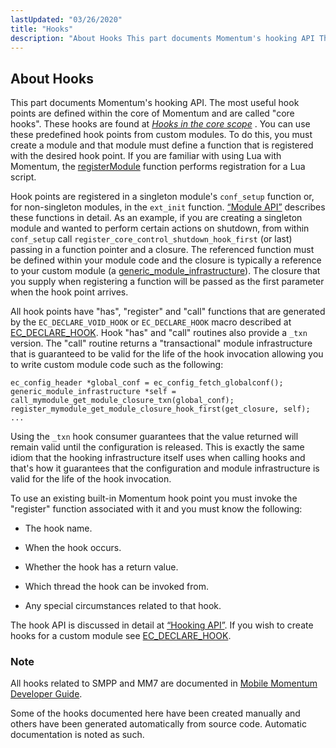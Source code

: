 ```yaml
---
lastUpdated: "03/26/2020"
title: "Hooks"
description: "About Hooks This part documents Momentum's hooking API The most useful hook points are defined within the core of Momentum and are called core hooks These hooks are found at Chapter 60 Hooks in the core scope You can use these predefined hook points from custom modules To do this..."
---
```


## <a name="hooks.about"></a> About Hooks

This part documents Momentum's hooking API. The most useful hook points are defined within the core of Momentum and are called "core hooks". These hooks are found at [*Hooks in the core scope*](/momentum/3/3-api/hooks-core) . You can use these predefined hook points from custom modules. To do this, you must create a module and that module must define a function that is registered with the desired hook point. If you are familiar with using Lua with Momentum, the [registerModule](/momentum/3/3-reference/3-reference-lua-ref-msys-register-module) function performs registration for a Lua script.

Hook points are registered in a singleton module's `conf_setup` function or, for non-singleton modules, in the `ext_init` function. [“Module API”](/momentum/3/3-api/arch-primary-apis#arch.module) describes these functions in detail. As an example, if you are creating a singleton module and wanted to perform certain actions on shutdown, from within `conf_setup` call `register_core_control_shutdown_hook_first` (or last) passing in a function pointer and a closure. The referenced function must be defined within your module code and the closure is typically a reference to your custom module (a [generic_module_infrastructure](/momentum/3/3-api/structs-generic-module-infrastructure)). The closure that you supply when registering a function will be passed as the first parameter when the hook point arrives.

All hook points have "has", "register" and "call" functions that are generated by the `EC_DECLARE_VOID_HOOK` or `EC_DECLARE_HOOK` macro described at [EC_DECLARE_HOOK](/momentum/3/3-api/apis-ec-declare-hook). Hook "has" and "call" routines also provide a `_txn` version. The "call" routine returns a "transactional" module infrastructure that is guaranteed to be valid for the life of the hook invocation allowing you to write custom module code such as the following:

```
ec_config_header *global_conf = ec_config_fetch_globalconf();
generic_module_infrastructure *self = call_mymodule_get_module_closure_txn(global_conf);
register_mymodule_get_module_closure_hook_first(get_closure, self);
...
```

Using the `_txn` hook consumer guarantees that the value returned will remain valid until the configuration is released. This is exactly the same idiom that the hooking infrastructure itself uses when calling hooks and that's how it guarantees that the configuration and module infrastructure is valid for the life of the hook invocation.

To use an existing built-in Momentum hook point you must invoke the "register" function associated with it and you must know the following:

*   The hook name.

*   When the hook occurs.

*   Whether the hook has a return value.

*   Which thread the hook can be invoked from.

*   Any special circumstances related to that hook.

The hook API is discussed in detail at [“Hooking API”](/momentum/3/3-api/arch-primary-apis#arch.hooking). If you wish to create hooks for a custom module see [EC_DECLARE_HOOK](/momentum/3/3-api/apis-ec-declare-hook).

### Note

All hooks related to SMPP and MM7 are documented in [Mobile Momentum Developer Guide](/momentum/mobile/mobile-developer-guide).

Some of the hooks documented here have been created manually and others have been generated automatically from source code. Automatic documentation is noted as such.

